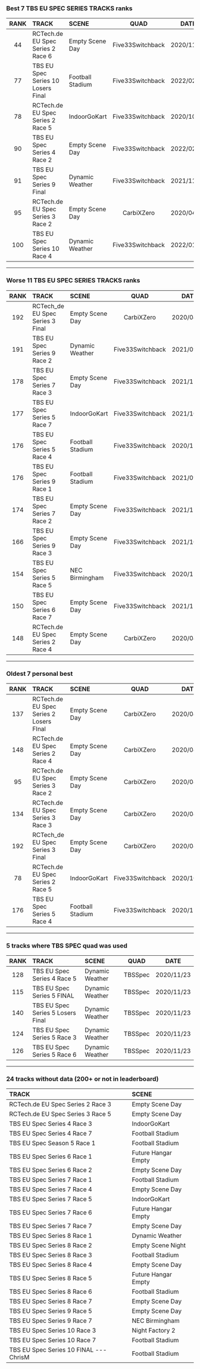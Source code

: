 ### Best 7 TBS EU SPEC SERIES TRACKS ranks
|RANK|TRACK|SCENE|QUAD|DATE|
|:---:|:---|:---|:---:|:---:|
|44|RCTech.de EU Spec Series 2 Race 6|Empty Scene Day|Five33Switchback|2020/11/13|
|77|TBS EU Spec Series 10 Losers Final|Football Stadium|Five33Switchback|2022/02/19|
|78|RCTech.de EU Spec Series 2 Race 5|IndoorGoKart|Five33Switchback|2020/10/01|
|90|TBS EU Spec Series 4 Race 2|Empty Scene Day|Five33Switchback|2022/02/15|
|91|TBS EU Spec Series 9 Final|Dynamic Weather|Five33Switchback|2021/11/15|
|95|RCTech.de EU Spec Series 3 Race 2|Empty Scene Day|CarbiXZero|2020/04/06|
|100|TBS EU Spec Series 10 Race 4|Dynamic Weather|Five33Switchback|2022/01/08|
---
### Worse 11 TBS EU SPEC SERIES TRACKS ranks
|RANK|TRACK|SCENE|QUAD|DATE|
|:---:|:---|:---|:---:|:---:|
|192|RCTech_de EU Spec Series 3 Final|Empty Scene Day|CarbiXZero|2020/04/21|
|191|TBS EU Spec Series 9 Race 2|Dynamic Weather|Five33Switchback|2021/09/18|
|178|TBS EU Spec Series 7 Race 3|Empty Scene Day|Five33Switchback|2021/12/17|
|177|TBS EU Spec Series 5 Race 7|IndoorGoKart|Five33Switchback|2021/10/07|
|176|TBS EU Spec Series 5 Race 4|Football Stadium|Five33Switchback|2020/11/03|
|176|TBS EU Spec Series 9 Race 1|Football Stadium|Five33Switchback|2021/09/16|
|174|TBS EU Spec Series 7 Race 2|Empty Scene Day|Five33Switchback|2021/12/20|
|166|TBS EU Spec Series 9 Race 3|Empty Scene Day|Five33Switchback|2021/10/03|
|154|TBS EU Spec Series 5 Race 5|NEC Birmingham|Five33Switchback|2020/11/04|
|150|TBS EU Spec Series 6 Race 7|Empty Scene Day|Five33Switchback|2021/12/17|
|148|RCTech.de EU Spec Series 2 Race 4|Empty Scene Day|CarbiXZero|2020/04/06|
---
### Oldest 7 personal best
|RANK|TRACK|SCENE|QUAD|DATE|
|:---:|:---|:---|:---:|:---:|
|137|RCTech.de EU Spec Series 2 Losers FInal|Empty Scene Day|CarbiXZero|2020/04/06|
|148|RCTech.de EU Spec Series 2 Race 4|Empty Scene Day|CarbiXZero|2020/04/06|
|95|RCTech.de EU Spec Series 3 Race 2|Empty Scene Day|CarbiXZero|2020/04/06|
|134|RCTech.de EU Spec Series 3 Race 3|Empty Scene Day|CarbiXZero|2020/04/06|
|192|RCTech_de EU Spec Series 3 Final|Empty Scene Day|CarbiXZero|2020/04/21|
|78|RCTech.de EU Spec Series 2 Race 5|IndoorGoKart|Five33Switchback|2020/10/01|
|176|TBS EU Spec Series 5 Race 4|Football Stadium|Five33Switchback|2020/11/03|
---
### 5 tracks where TBS SPEC quad was used
|RANK|TRACK|SCENE|QUAD|DATE|
|:---:|:---|:---|:---:|:---:|
|128|TBS EU Spec Series 4 Race 5|Dynamic Weather|TBSSpec|2020/11/23|
|115|TBS EU Spec Series 5 FINAL|Dynamic Weather|TBSSpec|2020/11/23|
|140|TBS EU Spec Series 5 Losers Final|Dynamic Weather|TBSSpec|2020/11/23|
|124|TBS EU Spec Series 5 Race 3|Dynamic Weather|TBSSpec|2020/11/23|
|126|TBS EU Spec Series 5 Race 6|Dynamic Weather|TBSSpec|2020/11/23|
---
### 24 tracks without data (200+ or not in leaderboard)
|TRACK|SCENE|
|:---|:---|
|RCTech.de EU Spec Series 2 Race 3|Empty Scene Day|
|RCTech.de EU Spec Series 3 Race 5|Empty Scene Day|
|TBS EU Spec Series 4 Race 3|IndoorGoKart|
|TBS EU Spec Series 4 Race 7|Football Stadium|
|TBS EU Spec Season 5 Race 1|Football Stadium|
|TBS EU Spec Series 6 Race 1|Future Hangar Empty|
|TBS EU Spec Series 6 Race 2|Empty Scene Day|
|TBS EU Spec Series 7 Race 1|Football Stadium|
|TBS EU Spec Series 7 Race 4|Empty Scene Day|
|TBS EU Spec Series 7 Race 5|IndoorGoKart|
|TBS EU Spec Series 7 Race 6|Future Hangar Empty|
|TBS EU Spec Series 7 Race 7|Empty Scene Day|
|TBS EU Spec Series 8 Race 1|Dynamic Weather|
|TBS EU Spec Series 8 Race 2|Empty Scene Night|
|TBS EU Spec Series 8 Race 3|Football Stadium|
|TBS EU Spec Series 8 Race 4|Empty Scene Day|
|TBS EU Spec Series 8 Race 5|Future Hangar Empty|
|TBS EU Spec Series 8 Race 6|Football Stadium|
|TBS EU Spec Series 8 Race 7|Empty Scene Day|
|TBS EU Spec Series 9 Race 5|Empty Scene Day|
|TBS EU Spec Series 9 Race 7|NEC Birmingham|
|TBS EU Spec Series 10 Race 3|Night Factory 2|
|TBS EU Spec Series 10 Race 7|Football Stadium|
|TBS EU Spec Series 10 FINAL --- ChrisM|Football Stadium|
